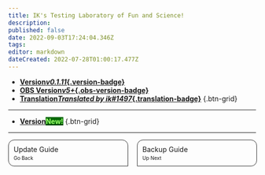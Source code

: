 ```yaml
---
title: IK's Testing Laboratory of Fun and Science!
description: 
published: false
date: 2022-09-03T17:24:04.346Z
tags: 
editor: markdown
dateCreated: 2022-07-28T01:00:17.477Z
---
```


* [**Version*v0.1.11*{.version-badge}**]()
* [**OBS Version*v5+*{.obs-version-badge}**]()
* [**Translation*Translated by ik#1497*{.translation-badge}**]()
{.btn-grid}

---

* [**Version<span class="version-badge" style="color: #9aff67!important; background-color: #006906!important;">New!</span>**]()
{.btn-grid}

---

<div id="lower-grid" style="display: grid; grid-template-columns: 1fr 1fr; grid-gap: 20px;"><a id="lower-grid-border" style="border: 1px solid #333333; border-radius: 12px 12px 0px 12px; width: 100%; display: flex;"><div id="lower-grid-border-spacing" style="margin: 10px;"><div id="lower-grid-1"><div id="lower-grid-upper">Update Guide</div><div id="lower-grid-bottom" style="font-size: 10px; margin-top: 3px;">Go Back</div></div></div></a><a id="lower-grid-border" style="border: 1px solid #333333; border-radius: 12px 12px 12px 0px; width: 100%; display: flex;"><div id="lower-grid-border-spacing" style="margin: 10px;"><div id="lower-grid-2"><div id="lower-grid-upper">Backup Guide</div><div id="lower-grid-bottom" style="font-size: 10px; margin-top: 3px;">Up Next</div></div></div></a></div>